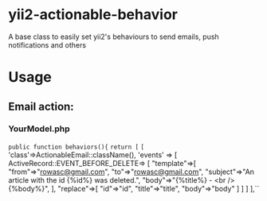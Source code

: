 # yii2-actionable-behavior
A base class to easily set yii2's behaviours to send emails, push notifications and others

# Usage

## Email action: 

### YourModel.php

   ``public function behaviors(){``
       ``return [``
            ``[``
                'class'=>ActionableEmail::className(),
                'events' => [
                    ActiveRecord::EVENT_BEFORE_DELETE=> [
                        "template"=>[
                            "from"=>"rowasc@gmail.com",
                            "to"=>"rowasc@gmail.com",
                            "subject"=>"An article with the id {%id%} was deleted.",
                            "body"=>"{%title%} - <br \/>{%body%}",
                        ],
                        "replace"=>[
                            "id"=>"id",
                            "title"=>"title",
                            "body"=>"body"
                        ]
                    ]
                ]
            ],``